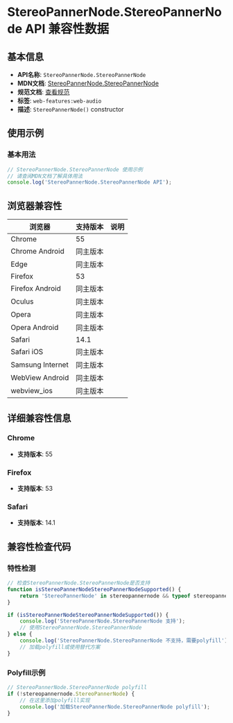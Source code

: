 # StereoPannerNode.StereoPannerNode API 兼容性数据

## 基本信息

- **API名称**: `StereoPannerNode.StereoPannerNode`
- **MDN文档**: [StereoPannerNode.StereoPannerNode](https://developer.mozilla.org/docs/Web/API/StereoPannerNode/StereoPannerNode)
- **规范文档**: [查看规范](https://webaudio.github.io/web-audio-api/#dom-stereopannernode-stereopannernode)
- **标签**: `web-features:web-audio`
- **描述**: `StereoPannerNode()` constructor

## 使用示例

### 基本用法

```javascript
// StereoPannerNode.StereoPannerNode 使用示例
// 请查阅MDN文档了解具体用法
console.log('StereoPannerNode.StereoPannerNode API');
```

## 浏览器兼容性

| 浏览器 | 支持版本 | 说明 |
|--------|----------|------|
| Chrome | 55 |  |
| Chrome Android | 同主版本 |  |
| Edge | 同主版本 |  |
| Firefox | 53 |  |
| Firefox Android | 同主版本 |  |
| Oculus | 同主版本 |  |
| Opera | 同主版本 |  |
| Opera Android | 同主版本 |  |
| Safari | 14.1 |  |
| Safari iOS | 同主版本 |  |
| Samsung Internet | 同主版本 |  |
| WebView Android | 同主版本 |  |
| webview_ios | 同主版本 |  |

## 详细兼容性信息

### Chrome

- **支持版本**: 55

### Firefox

- **支持版本**: 53

### Safari

- **支持版本**: 14.1

## 兼容性检查代码

### 特性检测

```javascript
// 检查StereoPannerNode.StereoPannerNode是否支持
function isStereoPannerNodeStereoPannerNodeSupported() {
    return 'StereoPannerNode' in stereopannernode && typeof stereopannernode.StereoPannerNode === 'function';
}

if (isStereoPannerNodeStereoPannerNodeSupported()) {
    console.log('StereoPannerNode.StereoPannerNode 支持');
    // 使用StereoPannerNode.StereoPannerNode
} else {
    console.log('StereoPannerNode.StereoPannerNode 不支持，需要polyfill');
    // 加载polyfill或使用替代方案
}
```

### Polyfill示例

```javascript
// StereoPannerNode.StereoPannerNode polyfill
if (!stereopannernode.StereoPannerNode) {
    // 在这里添加polyfill实现
    console.log('加载StereoPannerNode.StereoPannerNode polyfill');
}
```

